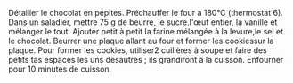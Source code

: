 Détailler le chocolat en pépites.
Préchauffer le four à 180°C (thermostat 6).
Dans un saladier, mettre 75 g de beurre, le sucre,l'œuf entier, la vanille et mélanger le tout.
Ajouter petit à petit la farine mélangée à la levure,le sel et le chocolat.
Beurrer une plaque allant au four et former les cookiessur la plaque. Pour former les cookies, utiliser2 cuillères à
soupe et faire des petits tas espacés les uns desautres ; ils grandiront à la cuisson.
Enfourner pour 10 minutes de cuisson.